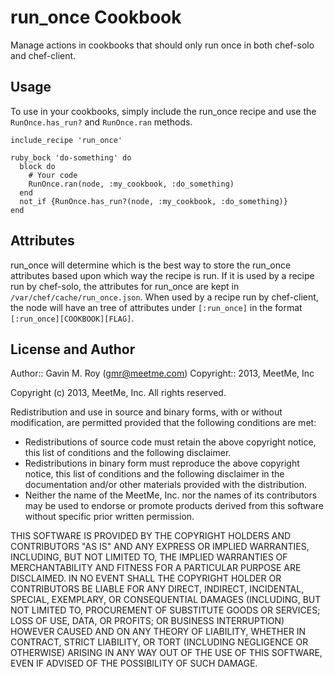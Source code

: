 run_once Cookbook
=================
Manage actions in cookbooks that should only run once in both chef-solo and
chef-client.

Usage
-----
To use in your cookbooks, simply include the run_once recipe and use the
`RunOnce.has_run?` and `RunOnce.ran` methods.

    include_recipe 'run_once'

    ruby_bock 'do-something' do
      block do
        # Your code
        RunOnce.ran(node, :my_cookbook, :do_something)
      end
      not_if {RunOnce.has_run?(node, :my_cookbook, :do_something)}
    end

Attributes
----------
run_once will determine which is the best way to store the run_once attributes
based upon which way the recipe is run. If it is used by a recipe run by chef-solo,
the attributes for run_once are kept in `/var/chef/cache/run_once.json`.  When used
by a recipe run by chef-client, the node will have an tree of attributes under
`[:run_once]` in the format `[:run_once][COOKBOOK][FLAG]`.

License and Author
------------------
Author:: Gavin M. Roy (gmr@meetme.com) Copyright:: 2013, MeetMe, Inc

Copyright (c) 2013, MeetMe, Inc.
All rights reserved.

Redistribution and use in source and binary forms, with or without modification,
are permitted provided that the following conditions are met:

 * Redistributions of source code must retain the above copyright notice, this
   list of conditions and the following disclaimer.
 * Redistributions in binary form must reproduce the above copyright notice,
   this list of conditions and the following disclaimer in the documentation
   and/or other materials provided with the distribution.
 * Neither the name of the MeetMe, Inc. nor the names of its
   contributors may be used to endorse or promote products derived from this
   software without specific prior written permission.

THIS SOFTWARE IS PROVIDED BY THE COPYRIGHT HOLDERS AND CONTRIBUTORS "AS IS" AND
ANY EXPRESS OR IMPLIED WARRANTIES, INCLUDING, BUT NOT LIMITED TO, THE IMPLIED
WARRANTIES OF MERCHANTABILITY AND FITNESS FOR A PARTICULAR PURPOSE ARE DISCLAIMED.
IN NO EVENT SHALL THE COPYRIGHT HOLDER OR CONTRIBUTORS BE LIABLE FOR ANY DIRECT,
INDIRECT, INCIDENTAL, SPECIAL, EXEMPLARY, OR CONSEQUENTIAL DAMAGES (INCLUDING,
BUT NOT LIMITED TO, PROCUREMENT OF SUBSTITUTE GOODS OR SERVICES; LOSS OF USE,
DATA, OR PROFITS; OR BUSINESS INTERRUPTION) HOWEVER CAUSED AND ON ANY THEORY OF
LIABILITY, WHETHER IN CONTRACT, STRICT LIABILITY, OR TORT (INCLUDING NEGLIGENCE
OR OTHERWISE) ARISING IN ANY WAY OUT OF THE USE OF THIS SOFTWARE, EVEN IF
ADVISED OF THE POSSIBILITY OF SUCH DAMAGE.
